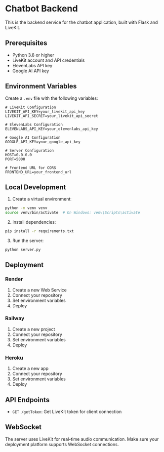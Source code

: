# Chatbot Backend

This is the backend service for the chatbot application, built with Flask and LiveKit.

## Prerequisites

- Python 3.8 or higher
- LiveKit account and API credentials
- ElevenLabs API key
- Google AI API key

## Environment Variables

Create a `.env` file with the following variables:

```env
# LiveKit Configuration
LIVEKIT_API_KEY=your_livekit_api_key
LIVEKIT_API_SECRET=your_livekit_api_secret

# ElevenLabs Configuration
ELEVENLABS_API_KEY=your_elevenlabs_api_key

# Google AI Configuration
GOOGLE_API_KEY=your_google_api_key

# Server Configuration
HOST=0.0.0.0
PORT=5000

# Frontend URL for CORS
FRONTEND_URL=your_frontend_url
```

## Local Development

1. Create a virtual environment:
```bash
python -m venv venv
source venv/bin/activate  # On Windows: venv\Scripts\activate
```

2. Install dependencies:
```bash
pip install -r requirements.txt
```

3. Run the server:
```bash
python server.py
```

## Deployment

### Render
1. Create a new Web Service
2. Connect your repository
3. Set environment variables
4. Deploy

### Railway
1. Create a new project
2. Connect your repository
3. Set environment variables
4. Deploy

### Heroku
1. Create a new app
2. Connect your repository
3. Set environment variables
4. Deploy

## API Endpoints

- `GET /getToken`: Get LiveKit token for client connection

## WebSocket

The server uses LiveKit for real-time audio communication. Make sure your deployment platform supports WebSocket connections. 